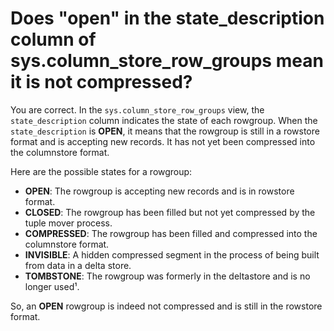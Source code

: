 # Does "open" in the state_description column of sys.column_store_row_groups mean it is not compressed?

You are correct. In the `sys.column_store_row_groups` view, the `state_description` column indicates the state of each rowgroup. When the `state_description` is **OPEN**, it means that the rowgroup is still in a rowstore format and is accepting new records. It has not yet been compressed into the columnstore format.

Here are the possible states for a rowgroup:

- **OPEN**: The rowgroup is accepting new records and is in rowstore format.
- **CLOSED**: The rowgroup has been filled but not yet compressed by the tuple mover process.
- **COMPRESSED**: The rowgroup has been filled and compressed into the columnstore format.
- **INVISIBLE**: A hidden compressed segment in the process of being built from data in a delta store.
- **TOMBSTONE**: The rowgroup was formerly in the deltastore and is no longer used¹.

So, an **OPEN** rowgroup is indeed not compressed and is still in the rowstore format.

